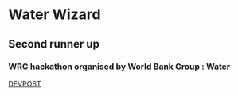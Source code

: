 # Water Wizard
## Second runner up 
### WRC hackathon organised by World Bank Group : Water
[DEVPOST](https://devpost.com/software/water-wizard)
